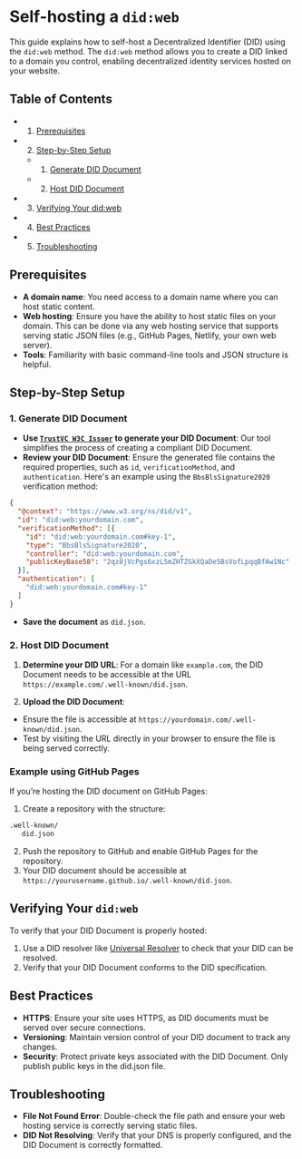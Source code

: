 # Self-hosting a `did:web`

This guide explains how to self-host a Decentralized Identifier (DID) using the `did:web` method. The `did:web` method allows you to create a DID linked to a domain you control, enabling decentralized identity services hosted on your website.

## Table of Contents

- 1. [Prerequisites](#prerequisites)
- 2. [Step-by-Step Setup](#step-by-step-setup)
  - 1. [Generate DID Document](#1-generate-did-document)
  - 2. [Host DID Document](#2-host-did-document)
- 3. [Verifying Your did:web](#verifying-your-didweb)
- 4. [Best Practices](#best-practices)
- 5. [Troubleshooting](#troubleshooting)

## Prerequisites

- **A domain name**: You need access to a domain name where you can host static content.
- **Web hosting**: Ensure you have the ability to host static files on your domain. This can be done via any web hosting service that supports serving static JSON files (e.g., GitHub Pages, Netlify, your own web server).
- **Tools**: Familiarity with basic command-line tools and JSON structure is helpful.

## Step-by-Step Setup
### 1. Generate DID Document
- **Use [`TrustVC W3C Issuer`](../../README.md) to generate your DID Document**: Our tool simplifies the process of creating a compliant DID Document. 
- **Review your DID Document**: Ensure the generated file contains the required properties, such as `id`, `verificationMethod`, and `authentication`. Here's an example using the `BbsBlsSignature2020` verification method:
```json
{
  "@context": "https://www.w3.org/ns/did/v1",
  "id": "did:web:yourdomain.com",
  "verificationMethod": [{
    "id": "did:web:yourdomain.com#key-1",
    "type": "BbsBlsSignature2020",
    "controller": "did:web:yourdomain.com",
    "publicKeyBase58": "2qz8jVcPgs6xzL5mZHTZGkXQaDe5BsVofLpqqBfAw1Nc"
  }],
  "authentication": [
    "did:web:yourdomain.com#key-1"
  ]
}

```
- **Save the document** as `did.json`.
### 2. Host DID Document
1. **Determine your DID URL**: For a domain like `example.com`, the DID Document needs to be accessible at the URL `https://example.com/.well-known/did.json`.

2. **Upload the DID Document**:
- Ensure the file is accessible at `https://yourdomain.com/.well-known/did.json`.
- Test by visiting the URL directly in your browser to ensure the file is being served correctly.

### Example using GitHub Pages
If you’re hosting the DID document on GitHub Pages:

1. Create a repository with the structure:
```sh
.well-known/
   did.json
```
2. Push the repository to GitHub and enable GitHub Pages for the repository.
3. Your DID document should be accessible at `https://yourusername.github.io/.well-known/did.json`.

## Verifying Your `did:web`
To verify that your DID Document is properly hosted:
1. Use a DID resolver like [Universal Resolver](https://dev.uniresolver.io/) to check that your DID can be resolved.
2. Verify that your DID Document conforms to the DID specification.

## Best Practices
- **HTTPS**: Ensure your site uses HTTPS, as DID documents must be served over secure connections.
- **Versioning**: Maintain version control of your DID document to track any changes.
- **Security**: Protect private keys associated with the DID Document. Only publish public keys in the did.json file.

## Troubleshooting
- **File Not Found Error**: Double-check the file path and ensure your web hosting service is correctly serving static files.
- **DID Not Resolving**: Verify that your DNS is properly configured, and the DID Document is correctly formatted.
